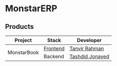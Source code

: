 # MonstarERP

## Products
<table>
<thead>
  <tr>
    <th>Project</th>
    <th colspan="2">Stack</th>
    <th>Developer</th>
  </tr>
</thead>
<tbody>
  <tr>
    <td rowspan="2">MonstarBook</td>
    <td colspan="2"><a href="https://github.com/monstar-erp/monstarbook-frontend">Frontend</a></td>
    <td><a href="https://github.com/tanvir-mles">Tanvir Rahman</a></td>
  </tr>
  <tr>
    <td colspan="2">Backend</td>
    <td><a href="https://github.com/tashdid-mles">Tashdid Jonayed</a></td>
  </tr>
</tbody>
</table>